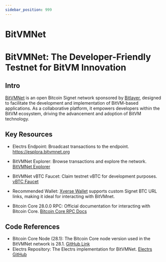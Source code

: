 ```yaml
---
sidebar_position: 999
---
```


# BitVMNet

# BitVMNet: The Developer-Friendly Testnet for BitVM Innovation

## Intro
[BitVMNet](https://www.bitvmnet.org/) is an open Bitcoin Signet network sponsored by [Bitlayer](https://x.com/BitlayerLabs), designed to facilitate the development and implementation of BitVM-based applications. As a collaborative platform, it empowers developers within the BitVM ecosystem, driving the advancement and adoption of BitVM technology.

## Key Resources

- Electrs Endpoint: Broadcast transactions to the endpoint. https://esplora.bitvmnet.org
- BitVMNet Explorer: Browse transactions and explore the network. [BitVMNet Explorer](https://mempool.bitvmnet.org/)
- BitVMNet vBTC Faucet: Claim testnet vBTC for development purposes. [vBTC Faucet](https://www.thefaucet.org/Bitcoin/Bitvmnet)
- Recommended Wallet: [Xverse Wallet](https://www.xverse.app/) supports custom Signet BTC URL links, making it ideal for interacting with BitVMnet.

- Bitcoin Core 28.0.0 RPC: Official documentation for interacting with Bitcoin Core. [Bitcoin Core RPC Docs](https://bitcoincore.org/en/doc/28.0.0/)

## Code References

- Bitcoin Core Node (28.1): The Bitcoin Core node version used in the BitVMNet network is 28.1. [GitHub Link](https://github.com/bitcoin/bitcoin)
- Electrs Repository: The Electrs implementation for BitVMNet. [Electrs GitHub](https://github.com/Blockstream/electrs)